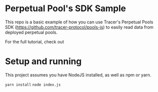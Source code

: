 # Perpetual Pool's SDK Sample
This repo is a basic example of how you can use Tracer's Perpetual Pools SDK (https://github.com/tracer-protocol/pools-js) to easily read data from deployed perpetual pools.

For the full tutorial, check out <INSERT ARTICLE>

# Setup and running
This project assumes you have NodeJS installed, as well as npm or yarn.

`yarn install`
`node index.js`
